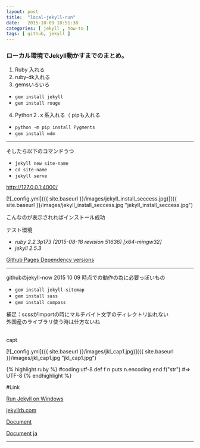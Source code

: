 ```yaml
---
layout: post
title:  "local-jekyll-run"
date:   2015-10-09 18:51:38
categories: [ jekyll , how-to ]
tags: [ github, jekyll ]
---
```



### ローカル環境でJekyll動かすまでのまとめ。

1. Ruby 入れる
2. ruby-dk入れる
3. gemsいろいろ
- `gem install jekyll`
- `gem install rouge`

4. Python２.ｘ系入れる（ pipも入れる
- `python -m pip install Pygments`
- `gem install wdm`

***
そしたら以下のコマンドうつ

- `jekyll new site-name`
- `cd site-name`
- `jekyll serve`

http://127.0.0.1:4000/

[![_config.yml]({{ site.baseurl }}/images/jekyll_install_seccess.jpg)]({{ site.baseurl }}/images/jekyll_install_seccess.jpg "jekyll_install_seccess.jpg")

こんなのが表示されればインストール成功


テスト環境

- *ruby 2.2.3p173 (2015-08-18 revision 51636) [x64-mingw32]*
- *jekyll 2.5.3*

[Github Pages Dependency versions](https://pages.github.com/versions/)

***
githubのjekyll-now 2015 10 09 時点での動作の為に必要っぽいもの

- `gem install jekyll-sitemap`
- `gem install sass`
- `gem install compass`

補足：scssがimportの時にマルチバイト文字のディレクトリ辿れない<br>
外国産のライブラリ使う時は仕方ないね<br>
<br>

capt

[![_config.yml]({{ site.baseurl }}/images/jkl_cap1.jpg)]({{ site.baseurl }}/images/jkl_cap1.jpg "jkl_cap1.jpg")

{% highlight ruby %}
#coding:utf-8
def f n
  puts n.encoding
end
f("str")
#=> UTF-8
{% endhighlight %}


#Link

[Run Jekyll on Windows](http://jekyll-windows.juthilo.com/)

[jekyllrb.com](http://jekyllrb.com/)

[Document](http://jekyllrb.com/docs/home/)

[Document ja](http://jekyllrb-ja.github.io/docs/home/)

***

[jekyll]:      http://jekyllrb.com
[jekyll-gh]:   https://github.com/jekyll/jekyll
[jekyll-help]: https://github.com/jekyll/jekyll-help
